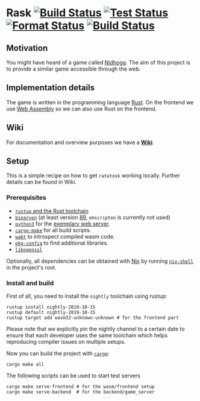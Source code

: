 # Rask [![Build Status](https://jenkins.kobert.dev/buildStatus/icon?job=Ratatosk)](https://jenkins.kobert.dev/job/Ratatosk/) [![Test Status](https://jenkins.kobert.dev/buildStatus/icon?job=Test&subject=tests)](https://jenkins.kobert.dev/job/Test/) [![Format Status](https://jenkins.kobert.dev/buildStatus/icon?job=Format&subject=format)](https://jenkins.kobert.dev/job/Format/) [![Build Status](https://ci.kobert.dev/api/badges/TrueDoctor/ratatosk/status.svg)](https://ci.kobert.dev/TrueDoctor/ratatosk)

## Motivation

You might have heard of a game called [Nidhogg](https://github.com/TrueDoctor/ratatosk/wiki/Nidhogg). The aim of this
project is to provide a similar game accessible through the web.

## Implementation details

The game is written in the programming language [Rust](https://doc.rust-lang.org/book/). On the frontend we use [Web Assembly](https://developer.mozilla.org/en-US/docs/WebAssembly) so we can also use Rust on the frontend.

## Wiki

For documentation and overview purposes we have a
**[Wiki](https://github.com/TrueDoctor/ratatosk/wiki)**.

## Setup

This is a simple recipe on how to get `ratatosk` working locally. Further details can be
found in Wiki.

### Prerequisites

* [`rustup` and the Rust toolchain](https://rustup.rs/)
* [`binaryen`](https://github.com/WebAssembly/binaryen) (at least version [89](https://github.com/WebAssembly/binaryen/releases/tag/version_89), `emscripten` is currently not used)
* [`python3`](https://www.python.org/) for the [exemplary web server](https://github.com/TrueDoctor/ratatosk/wiki/Frontend#installation).
* [`cargo-make`](https://github.com/sagiegurari/cargo-make) for all build scripts.
* [`wabt`](https://github.com/WebAssembly/wabt) to introspect compiled wasm code.
* [`pkg-config`](https://www.freedesktop.org/wiki/Software/pkg-config/) to find additional libraries.
* [`libopenssl`](https://www.archlinux.org/packages/core/x86_64/openssl/)

Optionally, all dependencies can be obtained with [Nix](https://nixos.org/nix/) by running
[`nix-shell`](https://nixos.org/nixos/nix-pills/developing-with-nix-shell.html) in the project's root.

### Install and build

First of all, you need to install the `nightly` toolchain using rustup:

```
rustup install nightly-2019-10-15
rustup default nightly-2019-10-15
rustup target add wasm32-unknown-unknown # for the frontend part
```

Please note that we explicitly pin the nightly channel to a certain date to ensure that
each developer uses the same toolchain which helps reproducing compiler issues on multiple setups.

Now you can build the project with [`cargo`](https://doc.rust-lang.org/cargo/):

```
cargo make all
```

The following scripts can be used to start test servers

```
cargo make serve-frontend # for the wasm/frontend setup
cargo make serve-backend  # for the backend/game_server
```
